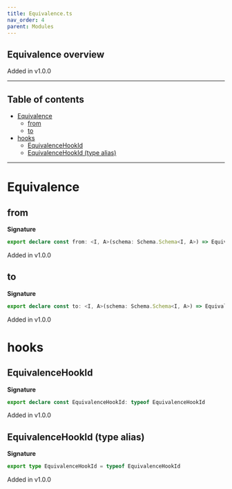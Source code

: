 ```yaml
---
title: Equivalence.ts
nav_order: 4
parent: Modules
---
```


## Equivalence overview

Added in v1.0.0

---

<h2 class="text-delta">Table of contents</h2>

- [Equivalence](#equivalence)
  - [from](#from)
  - [to](#to)
- [hooks](#hooks)
  - [EquivalenceHookId](#equivalencehookid)
  - [EquivalenceHookId (type alias)](#equivalencehookid-type-alias)

---

# Equivalence

## from

**Signature**

```ts
export declare const from: <I, A>(schema: Schema.Schema<I, A>) => Equivalence.Equivalence<I>
```

Added in v1.0.0

## to

**Signature**

```ts
export declare const to: <I, A>(schema: Schema.Schema<I, A>) => Equivalence.Equivalence<A>
```

Added in v1.0.0

# hooks

## EquivalenceHookId

**Signature**

```ts
export declare const EquivalenceHookId: typeof EquivalenceHookId
```

Added in v1.0.0

## EquivalenceHookId (type alias)

**Signature**

```ts
export type EquivalenceHookId = typeof EquivalenceHookId
```

Added in v1.0.0
